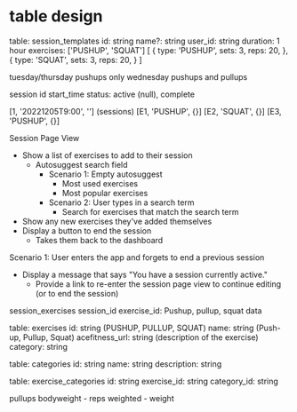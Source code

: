 

# table design

table: session_templates
id: string
name?: string
user_id: string
duration: 1 hour
exercises: ['PUSHUP', 'SQUAT']
[
  {
    type: 'PUSHUP',
    sets: 3,
    reps: 20,
  },
  {
    type: 'SQUAT',
    sets: 3,
    reps: 20,
  }
]

tuesday/thursday pushups only
wednesday pushups and pullups

session
id
start_time
status: active (null), complete

[1, '20221205T9:00', ''] (sessions)
[E1, 'PUSHUP', {}]
[E2, 'SQUAT', {}]
[E3, 'PUSHUP', {}]

Session Page View

* Show a list of exercises to add to their session
  * Autosuggest search field
    * Scenario 1: Empty autosuggest
      * Most used exercises
      * Most popular exercises
    * Scenario 2: User types in a search term
      * Search for exercises that match the search term
* Show any new exercises they've added themselves
* Display a button to end the session
    * Takes them back to the dashboard

Scenario 1: User enters the app and forgets to end a previous session
* Display a message that says "You have a session currently active."
    * Provide a link to re-enter the session page view to continue editing (or to end the session)

session_exercises
session_id
exercise_id: Pushup, pullup, squat
data

table: exercises
id: string (PUSHUP, PULLUP, SQUAT)
name: string (Push-up, Pullup, Squat)
acefitness_url: string (description of the exercise)
category: string

table: categories
id: string
name: string
description: string

table: exercise_categories
id: string
exercise_id: string
category_id: string

pullups
bodyweight - reps
weighted - weight


